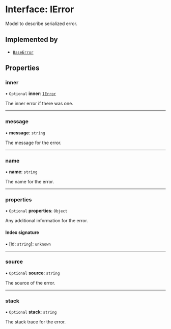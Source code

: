 # Interface: IError

Model to describe serialized error.

## Implemented by

- [`BaseError`](../classes/BaseError.md)

## Properties

### inner

• `Optional` **inner**: [`IError`](IError.md)

The inner error if there was one.

---

### message

• **message**: `string`

The message for the error.

---

### name

• **name**: `string`

The name for the error.

---

### properties

• `Optional` **properties**: `Object`

Any additional information for the error.

#### Index signature

▪ [id: `string`]: `unknown`

---

### source

• `Optional` **source**: `string`

The source of the error.

---

### stack

• `Optional` **stack**: `string`

The stack trace for the error.
